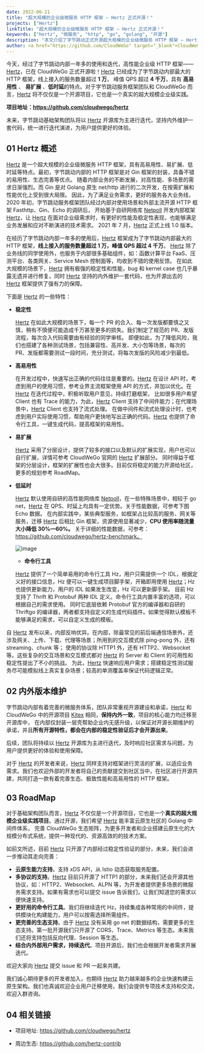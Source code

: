 ```yaml
---
date: 2022-06-21
title: "超大规模的企业级微服务 HTTP 框架 — Hertz 正式开源！"
projects: ["Hertz"]
linkTitle: "超大规模的企业级微服务 HTTP 框架 — Hertz 正式开源！"
keywords: ["hertz", "微服务", "http", "go", "golang", "开源"]
description: "本文介绍了字节跳动正式开源超大规模的企业级微服务 HTTP 框架 — Hertz。"
author: <a href="https://github.com/CloudWeGo" target="_blank">CloudWeGo</a>
---
```


今天，经过了字节跳动内部一年多的使用和迭代，高性能企业级 HTTP 框架—— [Hertz][Hertz]，已在 CloudWeGo 正式开源啦！[Hertz][Hertz] 已经成为了字节跳动内部最大的 HTTP 框架，线上接入的服务数量超过 **1 万**，
峰值 QPS 超过 **4 千万**，具有 **高易用性** 、 **易扩展** 、**低时延**的特点。对于字节跳动服务框架团队和 CloudWeGo 而言，[Hertz][Hertz] 将不仅仅是一个开源项目，它也是一个真实的超大规模企业级实践。

**项目地址：https://github.com/cloudwego/hertz**

未来，字节跳动基础架构团队将以 [Hertz][Hertz] 开源库为主进行迭代，坚持内外维护一套代码，统一进行迭代演进，为用户提供更好的体验。

## 01 Hertz 概述

[Hertz][Hertz] 是一个超大规模的企业级微服务 HTTP 框架，具有高易用性、易扩展、低时延等特点。最初，字节跳动内部的 HTTP 框架是对 Gin 框架的封装，具备不错的易用性、生态完善等优点。
随着内部业务的不断发展，对高性能、多场景的需求日渐强烈。而 Gin 是对 Golang 原生 net/http 进行的二次开发，在按需扩展和性能优化上受到很大局限。
因此，为了满足业务需求，更好的服务各大业务线，2020 年初，字节跳动服务框架团队经过内部对使用场景和外部主流开源 HTTP 框架 Fasthttp、Gin、Echo 的调研后，
开始基于自研网络库 [Netpoll][Netpoll] 开发内部框架 [Hertz][Hertz]，让 [Hertz][Hertz] 在面对企业级需求时，有更好的性能及稳定性表现，也能够满足业务发展和应对不断演进的技术需求。
2021 年 7 月，[Hertz][Hertz] 正式上线 1.0 版本。

在经历了字节跳动内部一年多的使用后，[Hertz][Hertz] 框架成为了字节跳动内部最大的 HTTP 框架，**线上接入的服务数量超过 1 万，峰值 QPS 超过 4 千万**。
[Hertz][Hertz] 除了业务线的同学使用外，也服务于内部很多基础组件，如：函数计算平台 FaaS、压测平台、各类网关、Service Mesh 控制面等，均收到不错的使用反馈。
在如此大规模的场景下，[Hertz][Hertz] 拥有极强的稳定性和性能，bug 和 kernel case 也几乎暴露无遗并进行修复。同时 [Hertz][Hertz] 坚持的内外维护一套代码，也为开源出去的 [Hertz][Hertz] 框架提供了强有力的保障。

下面是 [Hertz][Hertz] 的一些特性：

- **稳定性**

  [Hertz][Hertz] 在如此大规模的场景下，每一个 PR 的合入、每一次发版都要慎之又慎，稍有不慎便可能造成千万甚至更多的损失。我们制定了规范的 PR、发版流程，每次合入代码需要由有经验的同学审核。
  即便如此，为了降低风险，我们也搭建了各种测试场景，包括兼容性、高并发、大小包等场景，每次的 PR、发版都需要测试一段时间，充分测试，将每次发版的风险减少到最低。

- **高易用性**

  在开发过程中，快速写出正确的代码往往是重要的。[Hertz][Hertz] 在设计 API 时，考虑到用户的使用习惯，参考业界主流框架使用 API 的方式，并加以优化。在 [Hertz][Hertz] 在迭代过程中，积极听取用户意见，持续打磨框架，
  比如很多用户希望 Client 也有 Trace 的能力，为此，[Hertz][Hertz] Client 支持了中间件能力；在代理场景中，[Hertz][Hertz] Client 也支持了流式处理。
  在做中间件和流式处理设计时，也考虑到用户实际使用习惯，帮助用户更快地写出正确的代码。[Hertz][Hertz] 也提供了命令行工具，一键生成代码，提高框架的易用性。

- **易扩展**

  [Hertz][Hertz] 采用了分层设计，提供了较多的接口以及默认的扩展实现，用户也可以自行扩展，详情可参考 CloudWeGo 官网的 [Hertz][Hertz] 扩展部分。
  同时得益于框架的分层设计，框架的扩展性也会大很多。目前仅将稳定的能力开源给社区，更多的规划参考 RoadMap。

- **低延时**

  [Hertz][Hertz] 默认使用自研的高性能网络库 [Netpoll][Netpoll]，在一些特殊场景中，相较于 go net，[Hertz][Hertz] 在 QPS、时延上均具有一定优势。关于性能数据，可参考下图 Echo 数据。
  在内部实践中，某些典型服务，如框架占比较高的服务、网关等服务，迁移 [Hertz][Hertz] 后相比 Gin 框架，资源使用显著减少，**CPU 使用率随流量大小降低 30%—60%。**
  关于详细的性能数据，可参考：https://github.com/cloudwego/hertz-benchmark。

  ![image](/img/blog/Hertz_Open_Source/Echo.png)

  - **命令行工具**

  [Hertz][Hertz] 提供了一个简单易用的命令行工具 Hz，用户只需提供一个 IDL，根据定义好的接口信息，Hz 便可以一键生成项目脚手架，开箱即用使用 [Hertz][Hertz]；Hz 也提供更新能力，用户的 IDL 如果发生改变，Hz 可以更新脚手架。
  目前 Hz 支持了 Thrift 和 Protobuf 两种 IDL 定义。命令行工具内置丰富的选项，可以根据自己的需求使用。
  同时它底层依赖 Protobuf 官方的编译器和自研的 Thriftgo 的编译器，两者都支持自定义的生成代码插件。如果觉得默认模板不能够满足的需求，可以自定义生成的模板。

自 [Hertz][Hertz] 发布以来，内部反响优异。在内部，除最常见的前后端通信场景外，还涉及网关、上传、下载、代理等场景；所用到的交互模式除 ping-pong 外，还有 streaming、chunk 等；
使用的协议除 HTTP1 外，还有 HTTP2、Websocket 等。这些复杂的交互场景和交互模式都对 [Hertz][Hertz] 的 Server 和 Client 的可用性和稳定性提出了不小的挑战。
为此，[Hertz][Hertz] 快速响应用户需求；搭建稳定性测试服务尽可能模拟线上真实复杂场景；较高的单测覆盖率保证代码逻辑正常。

## 02 内外版本维护

字节跳动内部有着完善的微服务体系，团队非常重视开源建设和承诺，[Hertz][Hertz] 和 CloudWeGo 中的开源项目 [Kitex][Kitex] 相同，**保持内外一致**，项目的核心能力均迁移至开源库中，
在内部仅封装一层壳帮助企业内无感升级，以保证对开源长期维护的承诺，并且**所有开源特性，都会在内部的稳定性验证后才会开源出来**。

后续，团队将持续以 [Hertz][Hertz] 开源库为主进行迭代，及时响应社区需求与问题，为用户提供更好的体验和使用保障。

对于 [Hertz][Hertz] 的开发者来说，[Hertz][Hertz] 同样支持对框架进行灵活的扩展，以适应业务需求。我们也欢迎外部的开发者将自己的贡献提交到社区当中，在社区进行开源共建，共同打造一款有着完善生态、极致性能和高易用性的 HTTP 框架。

## 03 RoadMap

对于基础架构团队而言，[Hertz][Hertz] 不仅仅是一个开源项目，它也是一个**真实的超大规模企业级实践项目**。通过开源，我们希望 [Hertz][Hertz] 能丰富云原生社区的 Golang 中间件体系，
完善 CloudWeGo 生态矩阵，为更多开发者和企业搭建云原生化的大规模分布式系统，提供一种现代的、资源高效的的技术方案。

如前文所述，目前 [Hertz][Hertz] 只开源了内部经过稳定性验证的部分，未来，我们会进一步推动其走向完善：

- **云原生能力支持**。支持 xDS API，从 Istio 动态获取服务配置。
- **多协议的支持**。[Hertz][Hertz] 目前只开源了 HTTP1 的部分，未来我们还会开源其他协议，如：HTTP2、Websocket、ALPN 等，为开发者提供更多场景的微服务需求支持。如果有需求也可以提交 issue 告诉我们，让我们知道您的需求以便快速支持。
- **更好用的命令行工具**。我们将继续迭代 Hz，持续集成各种常用的中间件，提供模块化构建能力，用户可以按需选择所需组件。
- **更完善的生态支持**。由于 [Hertz][Hertz] 没有采用 go net 的数据结构，需要更多的生态支持。第一批开源我们只开源了 CORS、Trace、Metrics 等生态。未来我们还将支持包括反向代理、Session 等生态。
- **结合内外部用户需求，持续迭代**。项目开源后，我们也会根据开发者需求开展迭代。

欢迎大家向 [Hertz][Hertz] 提交 issue 和 PR 一起来共建。

我们诚心期待更多的开发者加入，也期待 [Hertz][Hertz] 助力越来越多的企业快速构建云原生架构。我们也真诚欢迎企业用户迁移使用，我们会提供专项技术支持和交流，欢迎入群咨询。

## 04 相关链接

- 项目地址: https://github.com/cloudwego/hertz

- 周边生态: https://github.com/hertz-contrib

[Hertz]: https://github.com/cloudwego/hertz
[Kitex]: https://github.com/cloudwego/kitex
[Netpoll]: https://github.com/cloudwego/netpoll

